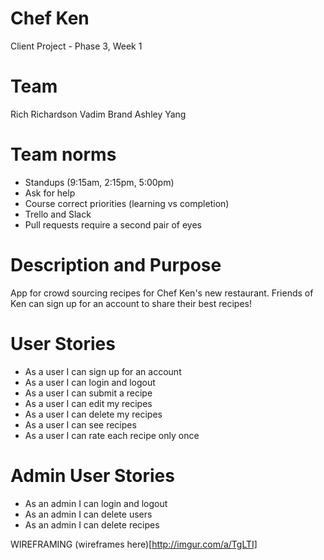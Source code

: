 # Chef Ken
Client Project - Phase 3, Week 1

# Team
Rich Richardson
Vadim Brand
Ashley Yang

# Team norms
* Standups (9:15am, 2:15pm, 5:00pm)
* Ask for help
* Course correct priorities (learning vs completion)
* Trello and Slack
* Pull requests require a second pair of eyes

# Description and Purpose
App for crowd sourcing recipes for Chef Ken's new restaurant. Friends of Ken can sign up for an account to share their best recipes!

# User Stories
* As a user I can sign up for an account
* As a user I can login and logout
* As a user I can submit a recipe
* As a user I can edit my recipes
* As a user I can delete my recipes
* As a user I can see recipes
* As a user I can rate each recipe only once

# Admin User Stories
* As an admin I can login and logout
* As an admin I can delete users
* As an admin I can delete recipes

WIREFRAMING
(wireframes here)[http://imgur.com/a/TgLTI]
